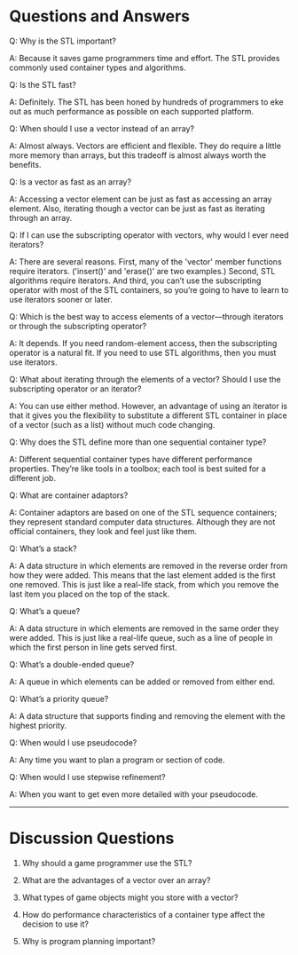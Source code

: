 # Questions and Answers

Q: Why is the STL important?

A: Because it saves game programmers time and effort. The STL provides commonly used container types and algorithms.

Q: Is the STL fast?

A: Definitely. The STL has been honed by hundreds of programmers to eke out as much performance as possible on each supported platform.

Q: When should I use a vector instead of an array?

A: Almost always. Vectors are efficient and flexible. They do require a little more memory than arrays, but this tradeoff is almost always worth the benefits.

Q: Is a vector as fast as an array?

A: Accessing a vector element can be just as fast as accessing an array element. Also, iterating though a vector can be just as fast as iterating through an array.

Q: If I can use the subscripting operator with vectors, why would I ever need iterators?

A: There are several reasons. First, many of the 'vector' member functions require iterators. ('insert()' and 'erase()' are two examples.) Second, STL algorithms require iterators. And third, you can’t use the subscripting operator with most of the STL containers, so you’re going to have to learn to use iterators sooner or later.

Q: Which is the best way to access elements of a vector—through iterators or through the subscripting operator?

A: It depends. If you need random-element access, then the subscripting operator is a natural fit. If you need to use STL algorithms, then you must use iterators.

Q: What about iterating through the elements of a vector? Should I use the subscripting operator or an iterator?

A: You can use either method. However, an advantage of using an iterator is that it gives you the flexibility to substitute a different STL container in place of a vector (such as a list) without much code changing.

Q: Why does the STL define more than one sequential container type?

A: Different sequential container types have different performance properties. They’re like tools in a toolbox; each tool is best suited for a different job.

Q: What are container adaptors?

A: Container adaptors are based on one of the STL sequence containers; they represent standard computer data structures. Although they are not official containers, they look and feel just like them.

Q: What’s a stack?

A: A data structure in which elements are removed in the reverse order from how they were added. This means that the last element added is the first one removed. This is just like a real-life stack, from which you remove the last item you placed on the top of the stack.

Q: What’s a queue?

A: A data structure in which elements are removed in the same order they were added. This is just like a real-life queue, such as a line of people in which the first person in line gets served first.

Q: What’s a double-ended queue?

A: A queue in which elements can be added or removed from either end.

Q: What’s a priority queue?

A: A data structure that supports finding and removing the element with the
highest priority.

Q: When would I use pseudocode?

A: Any time you want to plan a program or section of code.

Q: When would I use stepwise refinement?

A: When you want to get even more detailed with your pseudocode.

---

# Discussion Questions

1. Why should a game programmer use the STL?

2. What are the advantages of a vector over an array?

3. What types of game objects might you store with a vector?

4. How do performance characteristics of a container type affect the decision to use it?

5. Why is program planning important?
